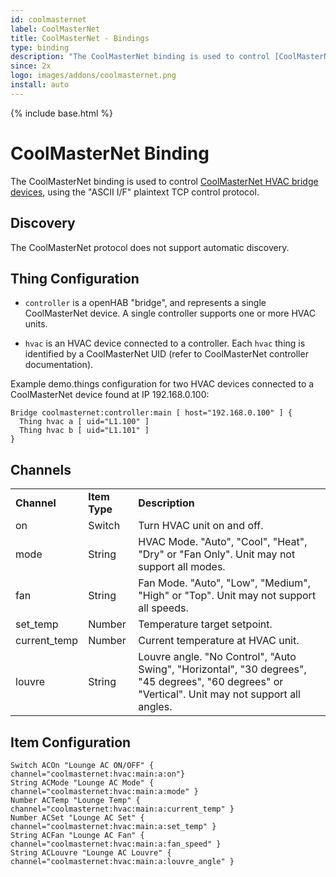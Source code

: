 ```yaml
---
id: coolmasternet
label: CoolMasterNet
title: CoolMasterNet - Bindings
type: binding
description: "The CoolMasterNet binding is used to control [CoolMasterNet HVAC bridge devices](https://coolautomation.com/products/coolmasternet/), using the 'ASCII I/F' plaintext TCP control protocol."
since: 2x
logo: images/addons/coolmasternet.png
install: auto
---
```


<!-- Attention authors: Do not edit directly. Please add your changes to the appropriate source repository -->

{% include base.html %}

# CoolMasterNet Binding

The CoolMasterNet binding is used to control [CoolMasterNet HVAC bridge devices](https://coolautomation.com/products/coolmasternet/), using the "ASCII I/F" plaintext TCP control protocol.

## Discovery

The CoolMasterNet protocol does not support automatic discovery.

## Thing Configuration

* `controller` is a openHAB "bridge", and represents a single CoolMasterNet device. A single controller supports one or more HVAC units.

* `hvac` is an HVAC device connected to a controller. Each `hvac` thing is identified by a CoolMasterNet UID (refer to CoolMasterNet controller documentation).

Example demo.things configuration for two HVAC devices connected to a CoolMasterNet device found at IP 192.168.0.100:

```
Bridge coolmasternet:controller:main [ host="192.168.0.100" ] {
  Thing hvac a [ uid="L1.100" ]
  Thing hvac b [ uid="L1.101" ]
}
```

## Channels

<table>
	<tr><td><b>Channel</b></td><td><b>Item Type</b></td><td><b>Description</b></td></tr>
	<tr>
		<td>on</td>
		<td>Switch</td>
		<td>Turn HVAC unit on and off.</td>
	</tr>
	<tr>
		<td>mode</td>
		<td>String</td>
		<td>HVAC Mode. "Auto", "Cool", "Heat", "Dry" or "Fan Only". Unit may not support all modes.</td>
	</tr>
	<tr>
		<td>fan</td>
		<td>String</td>
		<td>Fan Mode. "Auto", "Low", "Medium", "High" or "Top". Unit may not support all speeds.</td>
	</tr>
	<tr>
		<td>set_temp</td>
		<td>Number</td>
		<td>Temperature target setpoint.</td>
	</tr>
	<tr>
		<td>current_temp</td>
		<td>Number</td>
		<td>Current temperature at HVAC unit.</td>
	</tr>
	<tr>
		<td>louvre</td>
		<td>String</td>
		<td>Louvre angle. "No Control", "Auto Swing", "Horizontal", "30 degrees", "45 degrees", "60 degrees" or "Vertical". Unit may not support all angles.</td>
	</tr>
</table>

## Item Configuration

```
Switch ACOn "Lounge AC ON/OFF" { channel="coolmasternet:hvac:main:a:on"}
String ACMode "Lounge AC Mode" { channel="coolmasternet:hvac:main:a:mode" }
Number ACTemp "Lounge Temp" { channel="coolmasternet:hvac:main:a:current_temp" }
Number ACSet "Lounge AC Set" { channel="coolmasternet:hvac:main:a:set_temp" }
String ACFan "Lounge AC Fan" { channel="coolmasternet:hvac:main:a:fan_speed" }
String ACLouvre "Lounge AC Louvre" { channel="coolmasternet:hvac:main:a:louvre_angle" }
```
